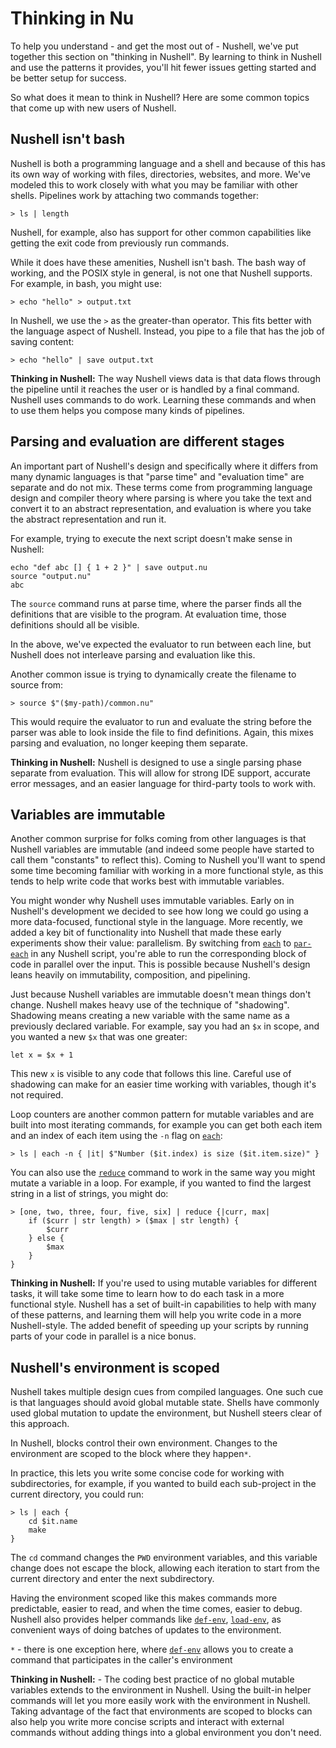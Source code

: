 # Thinking in Nu

To help you understand - and get the most out of - Nushell, we've put together this section on "thinking in Nushell". By learning to think in Nushell and use the patterns it provides, you'll hit fewer issues getting started and be better setup for success.

So what does it mean to think in Nushell? Here are some common topics that come up with new users of Nushell.

## Nushell isn't bash

Nushell is both a programming language and a shell and because of this has its own way of working with files, directories, websites, and more. We've modeled this to work closely with what you may be familiar with other shells. Pipelines work by attaching two commands together:

```
> ls | length
```

Nushell, for example, also has support for other common capabilities like getting the exit code from previously run commands.

While it does have these amenities, Nushell isn't bash. The bash way of working, and the POSIX style in general, is not one that Nushell supports. For example, in bash, you might use:

```
> echo "hello" > output.txt
```

In Nushell, we use the `>` as the greater-than operator. This fits better with the language aspect of Nushell. Instead, you pipe to a file that has the job of saving content:

```
> echo "hello" | save output.txt
```

**Thinking in Nushell:** The way Nushell views data is that data flows through the pipeline until it reaches the user or is handled by a final command. Nushell uses commands to do work. Learning these commands and when to use them helps you compose many kinds of pipelines.

## Parsing and evaluation are different stages

An important part of Nushell's design and specifically where it differs from many dynamic languages is that "parse time" and "evaluation time" are separate and do not mix. These terms come from programming language design and compiler theory where parsing is where you take the text and convert it to an abstract representation, and evaluation is where you take the abstract representation and run it.

For example, trying to execute the next script doesn't make sense in Nushell:

```
echo "def abc [] { 1 + 2 }" | save output.nu
source "output.nu"
abc
```

The `source` command runs at parse time, where the parser finds all the definitions that are visible to the program. At evaluation time, those definitions should all be visible.

In the above, we've expected the evaluator to run between each line, but Nushell does not interleave parsing and evaluation like this.

Another common issue is trying to dynamically create the filename to source from:

```
> source $"($my-path)/common.nu"
```

This would require the evaluator to run and evaluate the string before the parser was able to look inside the file to find definitions. Again, this mixes parsing and evaluation, no longer keeping them separate.

**Thinking in Nushell:** Nushell is designed to use a single parsing phase separate from evaluation. This will allow for strong IDE support, accurate error messages, and an easier language for third-party tools to work with.

## Variables are immutable

Another common surprise for folks coming from other languages is that Nushell variables are immutable (and indeed some people have started to call them "constants" to reflect this). Coming to Nushell you'll want to spend some time becoming familiar with working in a more functional style, as this tends to help write code that works best with immutable variables.

You might wonder why Nushell uses immutable variables. Early on in Nushell's development we decided to see how long we could go using a more data-focused, functional style in the language. More recently, we added a key bit of functionality into Nushell that made these early experiments show their value: parallelism. By switching from [`each`](commands/each.md) to [`par-each`](commands/par-each.md) in any Nushell script, you're able to run the corresponding block of code in parallel over the input. This is possible because Nushell's design leans heavily on immutability, composition, and pipelining.

Just because Nushell variables are immutable doesn't mean things don't change. Nushell makes heavy use of the technique of "shadowing". Shadowing means creating a new variable with the same name as a previously declared variable.  For example, say you had an `$x` in scope, and you wanted a new `$x` that was one greater:

```
let x = $x + 1
```

This new `x` is visible to any code that follows this line. Careful use of shadowing can make for an easier time working with variables, though it's not required.

Loop counters are another common pattern for mutable variables and are built into most iterating commands, for example you can get both each item and an index of each item using the `-n` flag on [`each`](commands/each.md):

```
> ls | each -n { |it| $"Number ($it.index) is size ($it.item.size)" }
```

You can also use the [`reduce`](commands/reduce.md) command to work in the same way you might mutate a variable in a loop. For example, if you wanted to find the largest string in a list of strings, you might do:

```
> [one, two, three, four, five, six] | reduce {|curr, max|
    if ($curr | str length) > ($max | str length) {
        $curr
    } else {
        $max
    }
}
```

**Thinking in Nushell:** If you're used to using mutable variables for different tasks, it will take some time to learn how to do each task in a more functional style. Nushell has a set of built-in capabilities to help with many of these patterns, and learning them will help you write code in a more Nushell-style. The added benefit of speeding up your scripts by running parts of your code in parallel is a nice bonus.

## Nushell's environment is scoped

Nushell takes multiple design cues from compiled languages. One such cue is that languages should avoid global mutable state. Shells have commonly used global mutation to update the environment, but Nushell steers clear of this approach.

In Nushell, blocks control their own environment. Changes to the environment are scoped to the block where they happen`*`.

In practice, this lets you write some concise code for working with subdirectories, for example, if you wanted to build each sub-project in the current directory, you could run:

```
> ls | each {
    cd $it.name
    make
}
```

The `cd` command changes the `PWD` environment variables, and this variable change does not escape the block, allowing each iteration to start from the current directory and enter the next subdirectory.

Having the environment scoped like this makes commands more predictable, easier to read, and when the time comes, easier to debug. Nushell also provides helper commands like [`def-env`](commands/def-env.md), [`load-env`](commands/load-env.md), as convenient ways of doing batches of updates to the environment.

`*` - there is one exception here, where [`def-env`](commands/def-env.md) allows you to create a command that participates in the caller's environment

**Thinking in Nushell:** - The coding best practice of no global mutable variables extends to the environment in Nushell. Using the built-in helper commands will let you more easily work with the environment in Nushell. Taking advantage of the fact that environments are scoped to blocks can also help you write more concise scripts and interact with external commands without adding things into a global environment you don't need.
